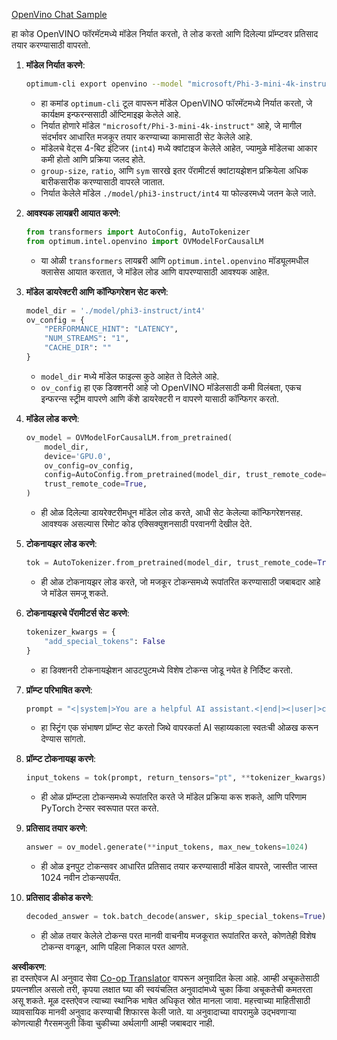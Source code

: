 <!--
CO_OP_TRANSLATOR_METADATA:
{
  "original_hash": "a2a54312eea82ac654fb0f6d39b1f772",
  "translation_date": "2025-07-16T23:03:14+00:00",
  "source_file": "md/02.Application/01.TextAndChat/Phi3/E2E_OpenVino_Chat.md",
  "language_code": "mr"
}
-->
[OpenVino Chat Sample](../../../../../../code/06.E2E/E2E_OpenVino_Chat_Phi3-instruct.ipynb)

हा कोड OpenVINO फॉरमॅटमध्ये मॉडेल निर्यात करतो, ते लोड करतो आणि दिलेल्या प्रॉम्प्टवर प्रतिसाद तयार करण्यासाठी वापरतो.

1. **मॉडेल निर्यात करणे**:
   ```bash
   optimum-cli export openvino --model "microsoft/Phi-3-mini-4k-instruct" --task text-generation-with-past --weight-format int4 --group-size 128 --ratio 0.6 --sym --trust-remote-code ./model/phi3-instruct/int4
   ```
   - हा कमांड `optimum-cli` टूल वापरून मॉडेल OpenVINO फॉरमॅटमध्ये निर्यात करतो, जे कार्यक्षम इन्फरन्ससाठी ऑप्टिमाइझ केलेले आहे.
   - निर्यात होणारे मॉडेल `"microsoft/Phi-3-mini-4k-instruct"` आहे, जे मागील संदर्भावर आधारित मजकूर तयार करण्याच्या कामासाठी सेट केलेले आहे.
   - मॉडेलचे वेट्स 4-बिट इंटिजर (`int4`) मध्ये क्वांटाइज केलेले आहेत, ज्यामुळे मॉडेलचा आकार कमी होतो आणि प्रक्रिया जलद होते.
   - `group-size`, `ratio`, आणि `sym` सारखे इतर पॅरामीटर्स क्वांटायझेशन प्रक्रियेला अधिक बारीकसारीक करण्यासाठी वापरले जातात.
   - निर्यात केलेले मॉडेल `./model/phi3-instruct/int4` या फोल्डरमध्ये जतन केले जाते.

2. **आवश्यक लायब्ररी आयात करणे**:
   ```python
   from transformers import AutoConfig, AutoTokenizer
   from optimum.intel.openvino import OVModelForCausalLM
   ```
   - या ओळी `transformers` लायब्ररी आणि `optimum.intel.openvino` मॉड्यूलमधील क्लासेस आयात करतात, जे मॉडेल लोड आणि वापरण्यासाठी आवश्यक आहेत.

3. **मॉडेल डायरेक्टरी आणि कॉन्फिगरेशन सेट करणे**:
   ```python
   model_dir = './model/phi3-instruct/int4'
   ov_config = {
       "PERFORMANCE_HINT": "LATENCY",
       "NUM_STREAMS": "1",
       "CACHE_DIR": ""
   }
   ```
   - `model_dir` मध्ये मॉडेल फाइल्स कुठे आहेत ते दिलेले आहे.
   - `ov_config` हा एक डिक्शनरी आहे जो OpenVINO मॉडेलसाठी कमी विलंबता, एकच इन्फरन्स स्ट्रीम वापरणे आणि कॅशे डायरेक्टरी न वापरणे यासाठी कॉन्फिगर करतो.

4. **मॉडेल लोड करणे**:
   ```python
   ov_model = OVModelForCausalLM.from_pretrained(
       model_dir,
       device='GPU.0',
       ov_config=ov_config,
       config=AutoConfig.from_pretrained(model_dir, trust_remote_code=True),
       trust_remote_code=True,
   )
   ```
   - ही ओळ दिलेल्या डायरेक्टरीमधून मॉडेल लोड करते, आधी सेट केलेल्या कॉन्फिगरेशनसह. आवश्यक असल्यास रिमोट कोड एक्सिक्युशनसाठी परवानगी देखील देते.

5. **टोकनायझर लोड करणे**:
   ```python
   tok = AutoTokenizer.from_pretrained(model_dir, trust_remote_code=True)
   ```
   - ही ओळ टोकनायझर लोड करते, जो मजकूर टोकन्समध्ये रूपांतरित करण्यासाठी जबाबदार आहे जे मॉडेल समजू शकते.

6. **टोकनायझरचे पॅरामीटर्स सेट करणे**:
   ```python
   tokenizer_kwargs = {
       "add_special_tokens": False
   }
   ```
   - हा डिक्शनरी टोकनायझेशन आउटपुटमध्ये विशेष टोकन्स जोडू नयेत हे निर्दिष्ट करतो.

7. **प्रॉम्प्ट परिभाषित करणे**:
   ```python
   prompt = "<|system|>You are a helpful AI assistant.<|end|><|user|>can you introduce yourself?<|end|><|assistant|>"
   ```
   - हा स्ट्रिंग एक संभाषण प्रॉम्प्ट सेट करतो जिथे वापरकर्ता AI सहाय्यकाला स्वतःची ओळख करून देण्यास सांगतो.

8. **प्रॉम्प्ट टोकनायझ करणे**:
   ```python
   input_tokens = tok(prompt, return_tensors="pt", **tokenizer_kwargs)
   ```
   - ही ओळ प्रॉम्प्टला टोकन्समध्ये रूपांतरित करते जे मॉडेल प्रक्रिया करू शकते, आणि परिणाम PyTorch टेन्सर स्वरूपात परत करते.

9. **प्रतिसाद तयार करणे**:
   ```python
   answer = ov_model.generate(**input_tokens, max_new_tokens=1024)
   ```
   - ही ओळ इनपुट टोकन्सवर आधारित प्रतिसाद तयार करण्यासाठी मॉडेल वापरते, जास्तीत जास्त 1024 नवीन टोकन्सपर्यंत.

10. **प्रतिसाद डीकोड करणे**:
    ```python
    decoded_answer = tok.batch_decode(answer, skip_special_tokens=True)[0]
    ```
    - ही ओळ तयार केलेले टोकन्स परत मानवी वाचनीय मजकूरात रूपांतरित करते, कोणतेही विशेष टोकन्स वगळून, आणि पहिला निकाल परत आणते.

**अस्वीकरण**:  
हा दस्तऐवज AI अनुवाद सेवा [Co-op Translator](https://github.com/Azure/co-op-translator) वापरून अनुवादित केला आहे. आम्ही अचूकतेसाठी प्रयत्नशील असलो तरी, कृपया लक्षात घ्या की स्वयंचलित अनुवादांमध्ये चुका किंवा अचूकतेची कमतरता असू शकते. मूळ दस्तऐवज त्याच्या स्थानिक भाषेत अधिकृत स्रोत मानला जावा. महत्त्वाच्या माहितीसाठी व्यावसायिक मानवी अनुवाद करण्याची शिफारस केली जाते. या अनुवादाच्या वापरामुळे उद्भवणाऱ्या कोणत्याही गैरसमजुती किंवा चुकीच्या अर्थलागी आम्ही जबाबदार नाही.